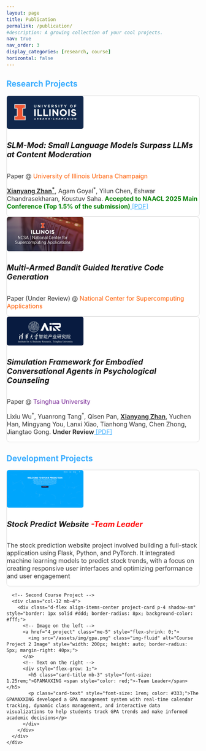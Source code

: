 ```yaml
---
layout: page
title: Publication
permalink: /publication/
#description: A growing collection of your cool projects.
nav: true
nav_order: 3
display_categories: [research, course]
horizontal: false
---
```




<!-- pages/projects.md -->

<div class="projects">
  <!-- Research Projects Section -->
<h2 class="category mb-4"><span style="color: #3fafff;">Research Projects</span></h2>
  <div class="container">
    <div class="row mb-4">
      <!-- First Research Project -->
      <div class="col-12 mb-4">
        <div class="d-flex align-items-center project-card p-4 shadow-sm" style="border: 1px solid #ddd; border-radius: 8px; background-color: #fff;">
          <!-- Image on the left -->
          <a href="1_project" class="me-5" style="flex-shrink: 0;">
            <img src="/assets/img/UIUC.png" class="img-fluid" alt="Research Project 1 Image" style="width: 200px; height: auto; border-radius: 5px; margin-right: 40px;">
          </a>
          <!-- Text on the right -->
          <div style="flex-grow: 1;">
            <h5 class="card-title mb-3" style="font-size: 1.25rem;">SLM-Mod: Small Language Models Surpass LLMs at Content Moderation</h5>
            <p class="card-text" style="font-size: 1rem; color: #333;">Paper @ <span style="color: #ff5f05;">University of Illinois Urbana Champaign</span> </p>
              <p class="card-text" style="font-size: 1rem; color: #333;"><u><b>Xianyang Zhan<sup>*</sup></b></u>, Agam Goyal<sup>*</sup>, Yilun Chen, Eshwar Chandrasekharan, Koustuv Saha. <b style="color: green;">Accepted to NAACL 2025 Main Conference (Top 1.5% of the submission)</b><a href="https://arxiv.org/pdf/2410.13155" style="color: #3fafff;"> [PDF]</a></p>
          </div>
        </div>
      </div>
      <!-- Second Research Project -->
      <div class="col-12 mb-4">
        <div class="d-flex align-items-center project-card p-4 shadow-sm" style="border: 1px solid #ddd; border-radius: 8px; background-color: #fff;">
          <!-- Image on the left -->
          <a href="2_project" class="me-5" style="flex-shrink: 0;">
            <img src="/assets/img/ncsa.png" class="img-fluid" alt="Research Project 2 Image" style="width: 200px; height: auto; border-radius: 5px; margin-right: 40px;">
          </a>
          <!-- Text on the right -->
          <div style="flex-grow: 1;">
            <h5 class="card-title mb-3" style="font-size: 1.25rem;">Multi-Armed Bandit Guided Iterative Code Generation</h5>
            <p class="card-text" style="font-size: 1rem; color: #333;">Paper (Under Review) @ <span style="color: #ff5f05;">National Center for Supercomputing Applications</span> </p>
          </div>
        </div> 
      </div>
            <!-- Third Research Project -->
      <div class="col-12 mb-4">
        <div class="d-flex align-items-center project-card p-4 shadow-sm" style="border: 1px solid #ddd; border-radius: 8px; background-color: #fff;">
          <!-- Image on the left -->
          <a href="1_project" class="me-5" style="flex-shrink: 0;">
            <img src="/assets/img/AIR.png" class="img-fluid" alt="Research Project 3 Image" style="width: 200px; height: auto; border-radius: 5px; margin-right: 40px;">
          </a>
          <!-- Text on the right -->
          <div style="flex-grow: 1;">
            <h5 class="card-title mb-3" style="font-size: 1.25rem;">Simulation Framework for Embodied Conversational Agents in Psychological Counseling</h5>
            <p class="card-text" style="font-size: 1rem; color: #333;">Paper @ <span style="color: #7c2e9a;">Tsinghua University</span> </p>
            <p class="card-text" style="font-size: 1rem; color: #333;">Lixiu Wu<sup>*</sup>, Yuanrong Tang<sup>*</sup>, Qisen Pan, <u><b>Xianyang Zhan</b></u>, Yuchen Han, Mingyang You, Lanxi Xiao, Tianhong Wang, Chen Zhong, Jiangtao Gong. <b>Under Review</b><a href="https://arxiv.org/pdf/2410.22041v1" style="color: #3fafff;"> [PDF]</a></p>
          </div>
        </div>
      </div>
    </div>
  </div>
  
  <!-- Course Projects Section -->
  <h2 class="category mb-4"><span style="color: #3fafff;">Development Projects</span></h2>
  <div class="container">
    <div class="row mb-4">
      <!-- First Course Project -->
      <div class="col-12 mb-4">
        <div class="d-flex align-items-center project-card p-4 shadow-sm" style="border: 1px solid #ddd; border-radius: 8px; background-color: #fff;">
          <!-- Image on the left -->
          <a href="3_project" class="me-5" style="flex-shrink: 0;">
            <img src="/assets/img/stock_welcome.jpg" class="img-fluid" alt="Course Project 1 Image" style="width: 200px; height: auto; border-radius: 5px; margin-right: 40px;">
          </a>
          <!-- Text on the right -->
          <div style="flex-grow: 1;">
            <h5 class="card-title mb-3" style="font-size: 1.25rem;">Stock Predict Website <span style="color: red;">-Team Leader</span> </h5>
            <p class="card-text" style="font-size: 1rem; color: #333;">The stock prediction website project involved building a full-stack application using Flask, Python, and PyTorch. It integrated machine learning models to predict stock trends, with a focus on creating responsive user interfaces and optimizing performance and user engagement​</p>
          </div>
        </div>
      </div>
      
      <!-- Second Course Project -->
      <div class="col-12 mb-4">
        <div class="d-flex align-items-center project-card p-4 shadow-sm" style="border: 1px solid #ddd; border-radius: 8px; background-color: #fff;">
          <!-- Image on the left -->
          <a href="4_project" class="me-5" style="flex-shrink: 0;">
            <img src="/assets/img/gpa.png" class="img-fluid" alt="Course Project 2 Image" style="width: 200px; height: auto; border-radius: 5px; margin-right: 40px;">
          </a>
          <!-- Text on the right -->
          <div style="flex-grow: 1;">
            <h5 class="card-title mb-3" style="font-size: 1.25rem;">GPAMAXXING <span style="color: red;">-Team Leader</span></h5>
            <p class="card-text" style="font-size: 1rem; color: #333;">The GPAMAXXING developed a GPA management system with real-time calendar tracking, dynamic class management, and interactive data visualizations to help students track GPA trends and make informed academic decisions​</p>
          </div>
        </div>
      </div>
    </div>
  </div>
</div>
